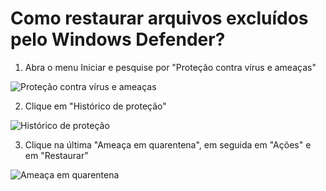 # Como restaurar arquivos excluídos pelo Windows Defender?

1. Abra o menu Iniciar e pesquise por "Proteção contra vírus e ameaças"

![Proteção contra vírus e ameaças](./assets/3-1.png)

2. Clique em "Histórico de proteção"

![Histórico de proteção](./assets/3-2.png)

3. Clique na última "Ameaça em quarentena", em seguida em "Ações" e em "Restaurar"

![Ameaça em quarentena](./assets/3-3.png)